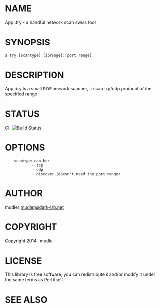# NAME

App::try - a handful network scan swiss tool

# SYNOPSIS

    $ try [scantype] [iprange]:[port range]

# DESCRIPTION

App::try is a small POE network scanner, it scan tcp/udp protocol of the specified range

# STATUS

CI: [![Build Status](https://travis-ci.org/mudler/App-try.png?branch=master)](https://travis-ci.org/mudler/App-try)

# OPTIONS

        scantype can be:
                - tcp
                - udp
                - discover (doesn't need the port range)

# AUTHOR

mudler <mudler@dark-lab.net>

# COPYRIGHT

Copyright 2014- mudler

# LICENSE

This library is free software; you can redistribute it and/or modify
it under the same terms as Perl itself.

# SEE ALSO
